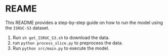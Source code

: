 # REAME

This README provides a step-by-step guide on how to run the model using the `ISRUC-S3` dataset.

1. Run `sh get_ISRUC_S3.sh` to download the data.
2. run `python process_slice.py` to preprocess the data.
3. Run `python src/main.py` to execute the model.